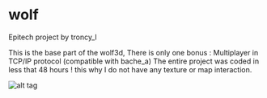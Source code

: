 # wolf
Epitech project by troncy_l

This is the base part of the wolf3d, There is only one bonus : Multiplayer in TCP/IP protocol (compatible with bache_a)
The entire project was coded in less that 48 hours ! this why I do not have any texture or map interaction.

![alt tag](tcore/wolf.png)
